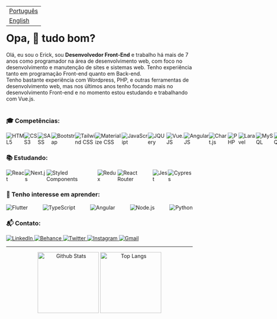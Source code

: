 <table align="right">
 <tr><td><a href="README.md">Português</a></td></tr>
 <tr><td><a href="README_en.md">English</a></td></tr>
</table>

# Opa, 👋 tudo bom?

Olá, eu sou o Erick, sou <strong>Desenvolvedor Front-End</strong> e trabalho há mais de 7 anos como programador na área de desenvolvimento web, com foco no desenvolvimento e manutenção de sites e sistemas web. Tenho experiência tanto em programação Front-end quanto em Back-end.<br>
Tenho bastante experiência com Wordpress, PHP, e outras ferramentas de desenvolvimento web, mas nos últimos anos tenho focando mais no desenvolvimento Front-end e no momento estou estudando e trabalhando com Vue.js.<br>
<br>

<h3 align="left">🎓 Competências:</h3>
<div style="display: flex; justify-content: space-between">
    <img alt="HTML5" src="https://img.shields.io/badge/HTML5-E34F26?style=for-the-badge&logo=html5&logoColor=white">
    <img alt="CSS3" src="https://img.shields.io/badge/CSS3-1572B6?style=for-the-badge&logo=css3&logoColor=white">
    <img alt="SASS" src="https://img.shields.io/badge/Sass-CC6699?style=for-the-badge&logo=sass&logoColor=white">
    <img alt="Bootstrap" src="https://img.shields.io/badge/Bootstrap-563D7C?style=for-the-badge&logo=bootstrap&logoColor=white">
    <img alt="Tailwind CSS" src="https://img.shields.io/badge/Tailwind_CSS-38B2AC?style=for-the-badge&logo=tailwind-css&logoColor=white">
    <img alt="Materialize CSS" src="https://img.shields.io/badge/-materialize--css-ff69b4?style=for-the-badge&logo=materialize--css&logoColor=white">
    <img alt="JavaScript" src="https://img.shields.io/badge/JavaScript-F7DF1E?style=for-the-badge&logo=javascript&logoColor=black">
    <img alt="JQUery" src="https://img.shields.io/badge/jQuery-0769AD?style=for-the-badge&logo=jquery&logoColor=white">
    <img alt="Vue.JS" src="https://img.shields.io/badge/Vue.js-35495E?style=for-the-badge&logo=vuedotjs&logoColor=4FC08D">
    <img alt="AngularJS" src="https://img.shields.io/badge/AngularJS-E23237?style=for-the-badge&logo=angularjs&logoColor=white">
    <img alt="Chart.js" src="https://img.shields.io/badge/Chart.js-FF6384?style=for-the-badge&logo=chartdotjs&logoColor=white">
    <img alt="PHP" src="https://img.shields.io/badge/PHP-777BB4?style=for-the-badge&logo=php&logoColor=white">
    <img alt="Laravel" src="https://img.shields.io/badge/Laravel-FF2D20?style=for-the-badge&logo=laravel&logoColor=white">
    <img alt="MySQL" src="https://img.shields.io/badge/MySQL-00000F?style=for-the-badge&logo=mysql&logoColor=white">
    <img alt="PostgreSQL" src="https://img.shields.io/badge/PostgreSQL-316192?style=for-the-badge&logo=postgresql&logoColor=white">
    <img alt="Firebase" src="https://img.shields.io/badge/firebase-ffca28?style=for-the-badge&logo=firebase&logoColor=black">
    <img alt="Wordpress" src="https://img.shields.io/badge/Wordpress-21759B?style=for-the-badge&logo=wordpress&logoColor=white">
    <img alt="Git" src="https://img.shields.io/badge/Git-F05032?style=for-the-badge&logo=git&logoColor=white">
    <img alt="Heroku" src="https://img.shields.io/badge/Heroku-430098?style=for-the-badge&logo=heroku&logoColor=white">
    <!-- <img alt="" src=""> -->
</div>

<h3 align="left">📚 Estudando:</h3>
<div style="display: flex; justify-content: space-between">
    <img alt="React" src="https://img.shields.io/badge/React-20232A?style=for-the-badge&logo=react&logoColor=61DAFB">
    <img alt="Next.js" src="https://img.shields.io/badge/next.js-000000?style=for-the-badge&logo=nextdotjs&logoColor=white">
    <img alt="Styled Components" src="https://img.shields.io/badge/styled--components-DB7093?style=for-the-badge&logo=styled-components&logoColor=white">
    <img alt="Redux" src="https://img.shields.io/badge/Redux-593D88?style=for-the-badge&logo=redux&logoColor=white">
    <img alt="React Router" src="https://img.shields.io/badge/React_Router-CA4245?style=for-the-badge&logo=react-router&logoColor=white">
    <img alt="Jest" src="https://img.shields.io/badge/Jest-C21325?style=for-the-badge&logo=jest&logoColor=white">
    <img alt="Cypress" src="https://img.shields.io/badge/Cypress-17202C?style=for-the-badge&logo=cypress&logoColor=white">
</div>

<h3 align="left">🚀 Tenho interesse em aprender:</h3>
<div style="display: flex; justify-content: space-between">
    <img alt="Flutter" src="https://img.shields.io/badge/Flutter-02569B?style=for-the-badge&logo=flutter&logoColor=white">  
    <img alt="TypeScript" src="https://img.shields.io/badge/TypeScript-007ACC?style=for-the-badge&logo=typescript&logoColor=white">
    <img alt="Angular" src="https://img.shields.io/badge/Angular-DD0031?style=for-the-badge&logo=angular&logoColor=white"/>
    <img alt="Node.js" src="https://img.shields.io/badge/Node.js-43853D?style=for-the-badge&logo=node.js&logoColor=white"/>
    <img alt="Python" src="https://img.shields.io/badge/Python-14354C?style=for-the-badge&logo=python&logoColor=white"/>
</div>

<h3 align="left">📬 Contato: </h3>
<p align="left">
    <a href="https://www.linkedin.com/in/erickmedrado/" target="_blank">
        <img src="https://img.shields.io/badge/LinkedIn-0077B5?style=for-the-badge&logo=linkedin&labelColor=blue" alt="LinkedIn">
    </a>
    <a href="https://www.behance.net/erickmedrado" target="_blank">
        <img src="https://img.shields.io/badge/-Behance-blue?style=for-the-badge&logo=behance&logoColor=white" alt="Behance">
    </a>
    <a href="https://twitter.com/dev_medrado" target="_blank">
        <img src="https://img.shields.io/badge/Twitter-1DA1F2?style=for-the-badge&logo=twitter&logoColor=white" alt="Twitter">
    </a>
    <a href="https://www.instagram.com/medrado.erick/" target="_blank">
        <img src="https://img.shields.io/badge/Instagram-E4405F?style=for-the-badge&logo=instagram&logoColor=white" alt="Instagram">
    </a>
    <a href="mailto:j.erick.primo@gmail.com" target="_blank">
        <img src="https://img.shields.io/badge/j.erick.primo@gmail.com-D14836?style=for-the-badge&logo=gmail&logoColor=white" alt="Gmail">
    </a>
</p>
<hr>
<p align="center">
    <img src="https://github-readme-stats.vercel.app/api?username=erickmedrado&show_icons=true&theme=dark&hide_border=true&cache_seconds=1800&locale=en" alt="Github Stats" height="165"/>
    <img src="https://github-readme-stats.vercel.app/api/top-langs/?username=erickmedrado&layout=compact&langs_count=8&theme=dark&hide_border" alt="Top Langs"  height="165" />
</p>

<!-- ![Snake animation](https://platane.github.io/snk/) -->


<!---
erickmedrado/erickmedrado is a ✨ special ✨ repository because its `README.md` (this file) appears on your GitHub profile.
You can click the Preview link to take a look at your changes.
--->
